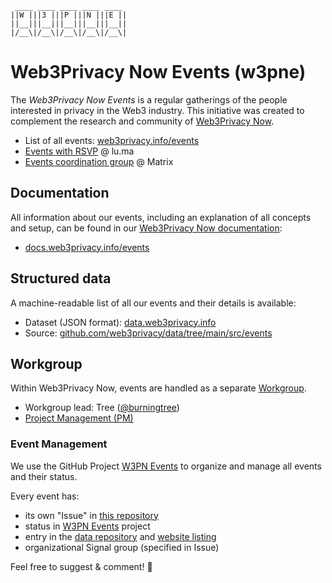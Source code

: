 ```
 ____ ____ ____ ____ ____ 
||W |||3 |||P |||N |||E ||
||__|||__|||__|||__|||__||
|/__\|/__\|/__\|/__\|/__\|
```

# Web3Privacy Now Events (w3pne)

The _Web3Privacy Now Events_ is a regular gatherings of the people interested in
privacy in the Web3 industry. This initiative was created to complement the
research and community of [Web3Privacy Now](https://web3privacy.info).

* List of all events: [web3privacy.info/events](https://web3privacy.info/events/)
* [Events with RSVP](https://lu.ma/web3privacy) @ lu.ma
* [Events coordination group](https://matrix.to/#/#w3p-events:gwei.cz) @ Matrix

## Documentation

All information about our events, including an explanation of all concepts and setup, can be found in our [Web3Privacy Now documentation](https://docs.web3privacy.info):

* [docs.web3privacy.info/events](https://docs.web3privacy.info/events/)

## Structured data

A machine-readable list of all our events and their details is available:

* Dataset (JSON format): [data.web3privacy.info](https://data.web3privacy.info/)
* Source: [github.com/web3privacy/data/tree/main/src/events](https://github.com/web3privacy/data/tree/main/src/events)

## Workgroup

Within Web3Privacy Now, events are handled as a separate [Workgroup](https://docs.web3privacy.info/workgroups).

* Workgroup lead: Tree ([@burningtree](https://github.com/burningtree))
* [Project Management (PM)](https://github.com/orgs/web3privacy/projects/7)

### Event Management

We use the GitHub Project [W3PN Events](https://github.com/orgs/web3privacy/projects/7) to organize and manage all events and their status.

Every event has:
- its own "Issue" in [this repository](https://github.com/web3privacy/events/issues)
- status in [W3PN Events](https://github.com/orgs/web3privacy/projects/7) project
- entry in the [data repository](https://github.com/web3privacy/data/tree/main/src/events) and [website listing](https://web3privacy.info/events)
- organizational Signal group (specified in Issue)

Feel free to suggest & comment! 💛
